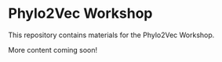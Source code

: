 # Phylo2Vec Workshop

This repository contains materials for the Phylo2Vec Workshop.

More content coming soon!

